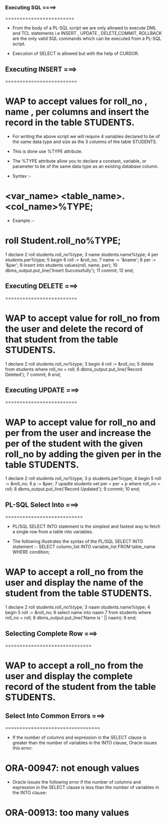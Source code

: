 


###  Executing SQL ====>
========================

* From the body of a PL-SQL script we are only allowed to execute DML and TCL statements i.e INSERT , UPDATE , DELETE,COMMIT, ROLLBACK are the only valid SQL commands which can be executed from a PL-SQL script.

* Execution of SELECT is allowed but with the help of CURSOR.


##  Executing INSERT ===>
=========================

# WAP to accept values for roll_no , name , per columns and insert the record in the table STUDENTS.

* For writing the above script we will require 4 variables declared to be of the same data type and size as the 3 columns of the table STUDENTS.

* This is done use %TYPE attribute.

* The %TYPE attribute allow you to declare a constant, variable, or parameter to be of the same data type as an existing database column.

* Syntax :-
# <var_name> <table_name>.<col_name>%TYPE;

* Example :-
# roll Student.roll_no%TYPE;

1  declare
2  roll students.roll_no%type;
3  name students.name%type;
4  per students.per%type;
5  begin
6  roll := &roll_no;
7  name := '&name';
8  per := '&per';
9  insert into students values(roll, name, per);
10 dbms_output.put_line('Insert Successfully');
11 commit;
12 end;


##  Executing DELETE ===>
=========================

# WAP to accept value for roll_no from the user and delete the record of that student from the table STUDENTS.

1  declare
2  roll students.roll_no%type;
3  begin
4  roll := &roll_no;
5  delete from students where roll_no = roll;
6  dbms_output.put_line('Record Deleted');
7  commit;
8 end;


##  Executing UPDATE ===>
=========================

# WAP to accept value for roll_no and per from the user and increase the per of the student with the given roll_no by adding the given per in the table STUDENTS.

1  declare
2  roll students.roll_no%type;
3  p students.per%type;
4  begin
5  roll := &roll_no;
6  p := &per;
7      upadte students set per = per + p where roll_no = roll;
8      dbms_output.put_line('Record Updated');
9      commit;
10  end;


##  PL-SQL Select Into ===>
===========================

* PL/SQL SELECT INTO statement is the simplest and fastest way to fetch a single row from a table into variables.

* The following illustrates the syntax of the PL/SQL SELECT INTO statement :-
SELECT column_list
INTO variable_list
FROM table_name
WHERE condition;

# WAP to accept a roll_no from the user and display the name of the student from the table STUDENTS.
1  declare
2  roll students.roll_no%type;
3  naam students.name%type;
4  begin
5  roll := &roll_no;
6  select name into naam
7  from students where roll_no = roll;
8  dbms_output.put_line('Name is ' || naam);
9 end;


## Selecting Complete Row ===>
==============================

# WAP to accept a roll_no from the user and display the complete record of the student from the table STUDENTS.


## Select Into Common Errors ===>
=================================

* If the number of columns and expression in the SELECT clause is greater than the number of variables in the INTO clause, Oracle issues this error:
# ORA-00947: not enough values

* Oracle issues the following error if the number of columns and expression in the SELECT clause is less than the number of variables in the INTO clause:
# ORA-00913: too many values
